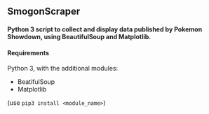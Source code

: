 ## SmogonScraper

#### Python 3 script to collect and display data published by Pokemon Showdown, using BeautifulSoup and Matplotlib.

#### Requirements
Python 3, with the additional modules:
 - BeatifulSoup
 - Matplotlib

(use `pip3 install <module_name>`)
